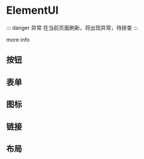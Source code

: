 # ElementUI


<script setup>
import ELButton from '../components/examples/ELButton.vue'
import ELForm from '../components/examples/ELForm.vue'
import ELIcon from '../components/examples/ELIcon.vue'
import ELLink from '../components/examples/ELLink.vue'
import ELLayout from '../components/examples/ELLayout.vue'
</script>

::: danger 异常
在当前页面刷新，将出现异常，待排查
:::


<el-link href="https://element.eleme.cn/#/zh-CN/component/" target="_blank" type="primary">more info</el-link>

## 按钮
<ELButton />

## 表单
<ELForm />

## 图标
<ELIcon />

## 链接
<ELLink />

## 布局
<ELLayout />










